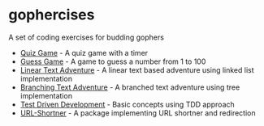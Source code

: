 # gophercises

A set of coding exercises for budding gophers

* [Quiz Game](./quiz/) - A quiz game with a timer
* [Guess Game](./guess/) - A game to guess a number from 1 to 100
* [Linear Text Adventure](./linear-story/) - A linear text based adventure using linked list implementation
* [Branching Text Adventure](./branching-story/) - A branched text adventure using tree implementation
* [Test Driven Development](./TDD/) - Basic concepts using TDD approach
* [URL-Shortner](./urlshort) - A package implementing URL shortner and redirection